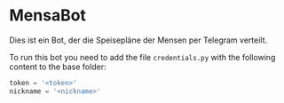 # MensaBot

Dies ist ein Bot, der die Speisepläne der Mensen per Telegram verteilt.

To run this bot you need to add the file `credentials.py` with the following content to the base folder:
```python
token = '<token>'
nickname = '<nickname>'
```
